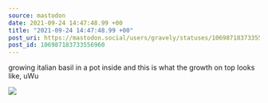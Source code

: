 ```yaml
---
source: mastodon
date: 2021-09-24 14:47:48.99 +00
title: "2021-09-24 14:47:48.99 +00"
post_uri: https://mastodon.social/users/gravely/statuses/106987183733556960
post_id: 106987183733556960
---
```

growing italian basil in a pot inside and this is what the growth on top looks like, uWu


![](/images/106987183667058842.jpg)

